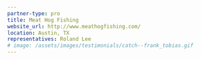 ```yaml
---
partner-type: pro
title: Meat Hog Fishing
website_url: http://www.meathogfishing.com/
location: Austin, TX
representatives: Roland Lee
# image: /assets/images/testimonials/catch--frank_tobias.gif
---
```

